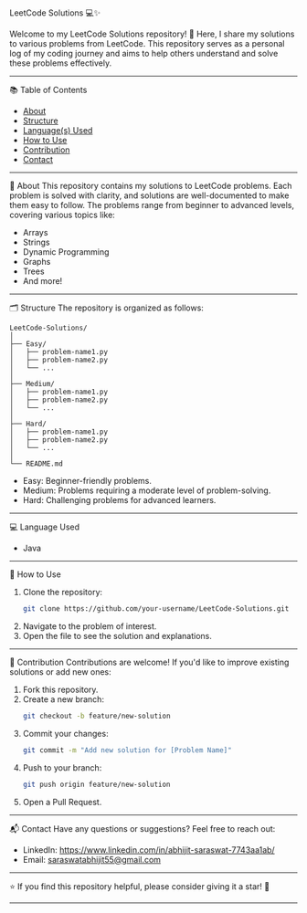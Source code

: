 LeetCode Solutions 💻✨

Welcome to my LeetCode Solutions repository! 🎉 Here, I share my solutions to various problems from LeetCode. This repository serves as a personal log of my coding journey and aims to help others understand and solve these problems effectively.

---

📚 Table of Contents
- [About](#about)
- [Structure](#structure)
- [Language(s) Used](#languages-used)
- [How to Use](#how-to-use)
- [Contribution](#contribution)
- [Contact](#contact)

---

📖 About
This repository contains my solutions to LeetCode problems. Each problem is solved with clarity, and solutions are well-documented to make them easy to follow. The problems range from beginner to advanced levels, covering various topics like:
- Arrays
- Strings
- Dynamic Programming
- Graphs
- Trees
- And more!

---

🗂 Structure
The repository is organized as follows:
```
LeetCode-Solutions/
│
├── Easy/
│   ├── problem-name1.py
│   ├── problem-name2.py
│   └── ...
│
├── Medium/
│   ├── problem-name1.py
│   ├── problem-name2.py
│   └── ...
│
├── Hard/
│   ├── problem-name1.py
│   ├── problem-name2.py
│   └── ...
│
└── README.md
```

- Easy: Beginner-friendly problems.
- Medium: Problems requiring a moderate level of problem-solving.
- Hard: Challenging problems for advanced learners.

---

💻 Language Used
- Java

---

🚀 How to Use
1. Clone the repository:
   ```bash
   git clone https://github.com/your-username/LeetCode-Solutions.git
   ```
2. Navigate to the problem of interest.
3. Open the file to see the solution and explanations.

---

🤝 Contribution
Contributions are welcome! If you'd like to improve existing solutions or add new ones:
1. Fork this repository.
2. Create a new branch:
   ```bash
   git checkout -b feature/new-solution
   ```
3. Commit your changes:
   ```bash
   git commit -m "Add new solution for [Problem Name]"
   ```
4. Push to your branch:
   ```bash
   git push origin feature/new-solution
   ```
5. Open a Pull Request.

---

📬 Contact
Have any questions or suggestions? Feel free to reach out:
- LinkedIn: https://www.linkedin.com/in/abhijit-saraswat-7743aa1ab/
- Email: saraswatabhijit55@gmail.com

---

⭐ If you find this repository helpful, please consider giving it a star! 🌟

---
